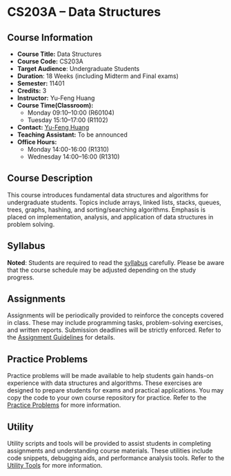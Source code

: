 # CS203A – Data Structures

## Course Information
- **Course Title:** Data Structures  
- **Course Code:** CS203A  
- **Target Audience**: Undergraduate Students  
- **Duration**: 18 Weeks (including Midterm and Final exams)  
- **Semester:** 11401  
- **Credits:** 3  
- **Instructor:** Yu-Feng Huang  
- **Course Time(Classroom):** 
    - Monday 09:10–10:00 (R60104)
    - Tuesday 15:10–17:00 (R1102)  
- **Contact:** [Yu-Feng Huang](mailto:yfhuang@saturn.yzu.edu.tw)  
- **Teaching Assistant:** To be announced  
- **Office Hours:** 
    - Monday 14:00-16:00 (R1310)  
    - Wednesday 14:00–16:00 (R1310)  

## Course Description
This course introduces fundamental data structures and algorithms for undergraduate students. Topics include arrays, linked lists, stacks, queues, trees, graphs, hashing, and sorting/searching algorithms. Emphasis is placed on implementation, analysis, and application of data structures in problem solving.

## Syllabus
**Noted**: Students are required to read the [syllabus](Syllabus.md) carefully. Please be aware that the course schedule may be adjusted depending on the study progress.

## Assignments
Assignments will be periodically provided to reinforce the concepts covered in class. These may include programming tasks, problem-solving exercises, and written reports. Submission deadlines will be strictly enforced. Refer to the [Assignment Guidelines](Assignment/README.md) for details.

## Practice Problems
Practice problems will be made available to help students gain hands-on experience with data structures and algorithms. These exercises are designed to prepare students for exams and practical applications. You may copy the code to your own course repository for practice. Refer to the [Practice Problems](Code/README.md) for more information.

## Utility
Utility scripts and tools will be provided to assist students in completing assignments and understanding course materials. These utilities include code snippets, debugging aids, and performance analysis tools. Refer to the [Utility Tools](Utility/README.md) for more information.